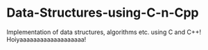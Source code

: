 # Data-Structures-using-C-n-Cpp
Implementation of data structures, algorithms etc. using C and C++! Hoiyaaaaaaaaaaaaaaaaaaa!

